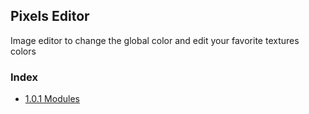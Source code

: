 ## Pixels Editor
Image editor to change the global color and edit your favorite textures colors

### Index
 - [1.0.1 Modules](https://github.com/danilppzz/Pixels-Editor/blob/main/MODULE.md)
